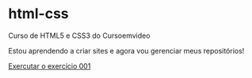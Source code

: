 # html-css
Curso de HTML5 e CSS3 do Cursoemvideo

Estou aprendendo a criar sites e agora vou gerenciar meus repositórios!

<a href="https://joaolucas486.github.io/html-css/exercicios/ex001/index.html">Exercutar o exercício 001</a>